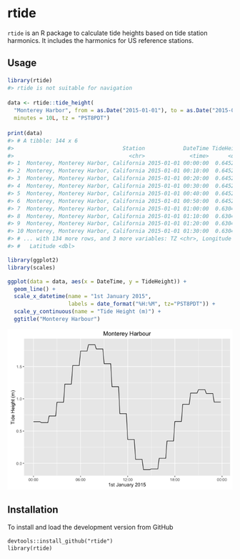 
<!-- README.md is generated from README.Rmd. Please edit that file -->
rtide
=====

`rtide` is an R package to calculate tide heights based on tide station harmonics. It includes the harmonics for US reference stations.

Usage
-----

``` r
library(rtide)
#> rtide is not suitable for navigation

data <- rtide::tide_height(
  "Monterey Harbor", from = as.Date("2015-01-01"), to = as.Date("2015-01-01"), 
  minutes = 10L, tz = "PST8PDT")

print(data)
#> # A tibble: 144 x 6
#>                                  Station            DateTime TideHeight
#>                                    <chr>              <time>      <dbl>
#> 1  Monterey, Monterey Harbor, California 2015-01-01 00:00:00  0.6452338
#> 2  Monterey, Monterey Harbor, California 2015-01-01 00:10:00  0.6452338
#> 3  Monterey, Monterey Harbor, California 2015-01-01 00:20:00  0.6452338
#> 4  Monterey, Monterey Harbor, California 2015-01-01 00:30:00  0.6452338
#> 5  Monterey, Monterey Harbor, California 2015-01-01 00:40:00  0.6452338
#> 6  Monterey, Monterey Harbor, California 2015-01-01 00:50:00  0.6452338
#> 7  Monterey, Monterey Harbor, California 2015-01-01 01:00:00  0.6304487
#> 8  Monterey, Monterey Harbor, California 2015-01-01 01:10:00  0.6304487
#> 9  Monterey, Monterey Harbor, California 2015-01-01 01:20:00  0.6304487
#> 10 Monterey, Monterey Harbor, California 2015-01-01 01:30:00  0.6304487
#> # ... with 134 more rows, and 3 more variables: TZ <chr>, Longitude <dbl>,
#> #   Latitude <dbl>
```

``` r
library(ggplot2)
library(scales)
```

``` r
ggplot(data = data, aes(x = DateTime, y = TideHeight)) + 
  geom_line() + 
  scale_x_datetime(name = "1st January 2015", 
                   labels = date_format("%H:%M", tz="PST8PDT")) +
  scale_y_continuous(name = "Tide Height (m)") +
  ggtitle("Monterey Harbour")
```

![](README-unnamed-chunk-4-1.png)

Installation
------------

To install and load the development version from GitHub

    devtools::install_github("rtide")
    library(rtide)
